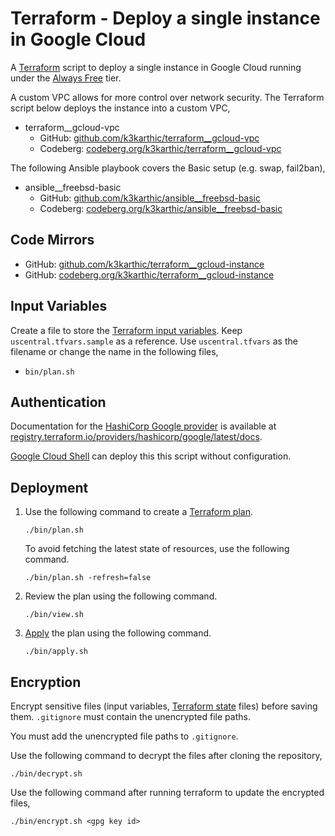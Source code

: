 # Terraform - Deploy a single instance in Google Cloud

A [Terraform](https://www.terraform.io/) script to deploy a single instance in Google Cloud running under the [Always Free](https://cloud.google.com/free) tier.

A custom VPC allows for more control over network security. The Terraform script below deploys the instance into a custom VPC,
* terraform__gcloud-vpc
    * GitHub: [github.com/k3karthic/terraform__gcloud-vpc](https://github.com/k3karthic/terraform__gcloud-vpc)
    * Codeberg: [codeberg.org/k3karthic/terraform__gcloud-vpc](https://codeberg.org/k3karthic/terraform__gcloud-vpc)

The following Ansible playbook covers the Basic setup (e.g. swap, fail2ban),
* ansible__freebsd-basic
    * GitHub: [github.com/k3karthic/ansible__freebsd-basic](https://github.com/k3karthic/ansible__freebsd-basic)
    * Codeberg: [codeberg.org/k3karthic/ansible__freebsd-basic](https://codeberg.org/k3karthic/ansible__freebsd-basic)

## Code Mirrors

* GitHub: [github.com/k3karthic/terraform__gcloud-instance](https://github.com/k3karthic/terraform__gcloud-instance/)
* GitHub: [codeberg.org/k3karthic/terraform__gcloud-instance](https://codeberg.org/k3karthic/terraform__gcloud-instance/)

## Input Variables

Create a file to store the [Terraform input variables](https://www.terraform.io/docs/language/values/variables.html). Keep `uscentral.tfvars.sample` as a reference. Use `uscentral.tfvars` as the filename or change the name in the following files,
* `bin/plan.sh`

## Authentication

Documentation for the [HashiCorp Google provider](https://registry.terraform.io/providers/hashicorp/google/latest/docs) is available at [registry.terraform.io/providers/hashicorp/google/latest/docs](https://registry.terraform.io/providers/hashicorp/google/latest/docs).

[Google Cloud Shell](https://cloud.google.com/shell/) can deploy this this script without configuration.

## Deployment

1. Use the following command to create a [Terraform plan](https://www.terraform.io/docs/cli/run/index.html#planning).
	```
	./bin/plan.sh
	```

	To avoid fetching the latest state of resources, use the following command.
	```
	./bin/plan.sh -refresh=false
	```

1. Review the plan using the following command.
	```
	./bin/view.sh
	```

1. [Apply](https://www.terraform.io/docs/cli/run/index.html#applying) the plan using the following command.
	```
	./bin/apply.sh

## Encryption

Encrypt sensitive files (input variables, [Terraform state](https://www.terraform.io/docs/language/state/index.html) files) before saving them. `.gitignore` must contain the unencrypted file paths.

You must add the unencrypted file paths to `.gitignore`.

Use the following command to decrypt the files after cloning the repository,

```
./bin/decrypt.sh
```

Use the following command after running terraform to update the encrypted files,

```
./bin/encrypt.sh <gpg key id>
```

